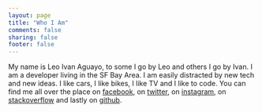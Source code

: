 ```yaml
---
layout: page
title: "Who I Am"
comments: false
sharing: false
footer: false
---
```


My name is Leo Ivan Aguayo, to some I go by Leo and others I go by Ivan. I am a developer living in the SF Bay Area. I am easily distracted by new tech and new ideas. I like cars, I like bikes, I like TV and I like to code. You can find me all over the place on <a href="http://www.facebook.com/leo.i.aguayo">facebook</a>, on <a href="http://twitter.com/SirIvanLeo">twitter</a>, on <a href="http://www.instagram.com/sirivanleo">instagram</a>, on <a href="http://stackoverflow.com/users/1877519/leo">stackoverflow</a> and lastly on <a href="http://github.com/sirivanleo">github</a>.
